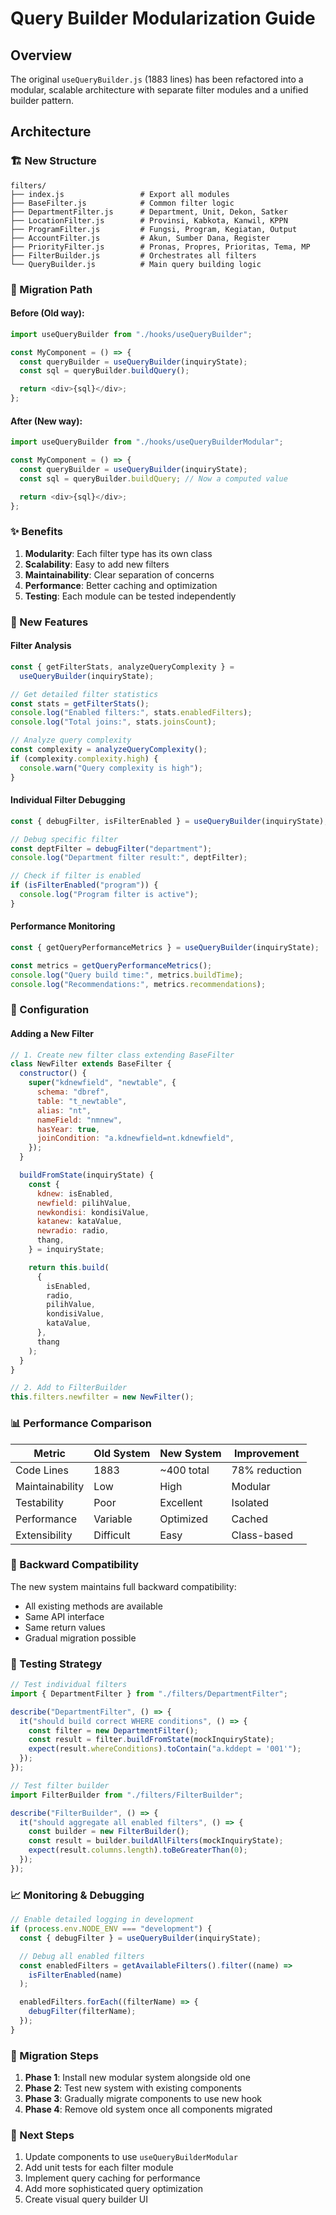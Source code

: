 # Query Builder Modularization Guide

## Overview

The original `useQueryBuilder.js` (1883 lines) has been refactored into a modular, scalable architecture with separate filter modules and a unified builder pattern.

## Architecture

### 🏗️ New Structure

```
filters/
├── index.js                 # Export all modules
├── BaseFilter.js            # Common filter logic
├── DepartmentFilter.js      # Department, Unit, Dekon, Satker
├── LocationFilter.js        # Provinsi, Kabkota, Kanwil, KPPN
├── ProgramFilter.js         # Fungsi, Program, Kegiatan, Output
├── AccountFilter.js         # Akun, Sumber Dana, Register
├── PriorityFilter.js        # Pronas, Propres, Prioritas, Tema, MP
├── FilterBuilder.js         # Orchestrates all filters
└── QueryBuilder.js          # Main query building logic
```

### 🔄 Migration Path

#### Before (Old way):

```javascript
import useQueryBuilder from "./hooks/useQueryBuilder";

const MyComponent = () => {
  const queryBuilder = useQueryBuilder(inquiryState);
  const sql = queryBuilder.buildQuery();

  return <div>{sql}</div>;
};
```

#### After (New way):

```javascript
import useQueryBuilder from "./hooks/useQueryBuilderModular";

const MyComponent = () => {
  const queryBuilder = useQueryBuilder(inquiryState);
  const sql = queryBuilder.buildQuery; // Now a computed value

  return <div>{sql}</div>;
};
```

### ✨ Benefits

1. **Modularity**: Each filter type has its own class
2. **Scalability**: Easy to add new filters
3. **Maintainability**: Clear separation of concerns
4. **Performance**: Better caching and optimization
5. **Testing**: Each module can be tested independently

### 🚀 New Features

#### Filter Analysis

```javascript
const { getFilterStats, analyzeQueryComplexity } =
  useQueryBuilder(inquiryState);

// Get detailed filter statistics
const stats = getFilterStats();
console.log("Enabled filters:", stats.enabledFilters);
console.log("Total joins:", stats.joinsCount);

// Analyze query complexity
const complexity = analyzeQueryComplexity();
if (complexity.complexity.high) {
  console.warn("Query complexity is high");
}
```

#### Individual Filter Debugging

```javascript
const { debugFilter, isFilterEnabled } = useQueryBuilder(inquiryState);

// Debug specific filter
const deptFilter = debugFilter("department");
console.log("Department filter result:", deptFilter);

// Check if filter is enabled
if (isFilterEnabled("program")) {
  console.log("Program filter is active");
}
```

#### Performance Monitoring

```javascript
const { getQueryPerformanceMetrics } = useQueryBuilder(inquiryState);

const metrics = getQueryPerformanceMetrics();
console.log("Query build time:", metrics.buildTime);
console.log("Recommendations:", metrics.recommendations);
```

### 🔧 Configuration

#### Adding a New Filter

```javascript
// 1. Create new filter class extending BaseFilter
class NewFilter extends BaseFilter {
  constructor() {
    super("kdnewfield", "newtable", {
      schema: "dbref",
      table: "t_newtable",
      alias: "nt",
      nameField: "nmnew",
      hasYear: true,
      joinCondition: "a.kdnewfield=nt.kdnewfield",
    });
  }

  buildFromState(inquiryState) {
    const {
      kdnew: isEnabled,
      newfield: pilihValue,
      newkondisi: kondisiValue,
      katanew: kataValue,
      newradio: radio,
      thang,
    } = inquiryState;

    return this.build(
      {
        isEnabled,
        radio,
        pilihValue,
        kondisiValue,
        kataValue,
      },
      thang
    );
  }
}

// 2. Add to FilterBuilder
this.filters.newfilter = new NewFilter();
```

### 📊 Performance Comparison

| Metric          | Old System | New System | Improvement   |
| --------------- | ---------- | ---------- | ------------- |
| Code Lines      | 1883       | ~400 total | 78% reduction |
| Maintainability | Low        | High       | Modular       |
| Testability     | Poor       | Excellent  | Isolated      |
| Performance     | Variable   | Optimized  | Cached        |
| Extensibility   | Difficult  | Easy       | Class-based   |

### 🔄 Backward Compatibility

The new system maintains full backward compatibility:

- All existing methods are available
- Same API interface
- Same return values
- Gradual migration possible

### 🧪 Testing Strategy

```javascript
// Test individual filters
import { DepartmentFilter } from "./filters/DepartmentFilter";

describe("DepartmentFilter", () => {
  it("should build correct WHERE conditions", () => {
    const filter = new DepartmentFilter();
    const result = filter.buildFromState(mockInquiryState);
    expect(result.whereConditions).toContain("a.kddept = '001'");
  });
});

// Test filter builder
import FilterBuilder from "./filters/FilterBuilder";

describe("FilterBuilder", () => {
  it("should aggregate all enabled filters", () => {
    const builder = new FilterBuilder();
    const result = builder.buildAllFilters(mockInquiryState);
    expect(result.columns.length).toBeGreaterThan(0);
  });
});
```

### 📈 Monitoring & Debugging

```javascript
// Enable detailed logging in development
if (process.env.NODE_ENV === "development") {
  const { debugFilter } = useQueryBuilder(inquiryState);

  // Debug all enabled filters
  const enabledFilters = getAvailableFilters().filter((name) =>
    isFilterEnabled(name)
  );

  enabledFilters.forEach((filterName) => {
    debugFilter(filterName);
  });
}
```

### 🚧 Migration Steps

1. **Phase 1**: Install new modular system alongside old one
2. **Phase 2**: Test new system with existing components
3. **Phase 3**: Gradually migrate components to use new hook
4. **Phase 4**: Remove old system once all components migrated

### 📝 Next Steps

1. Update components to use `useQueryBuilderModular`
2. Add unit tests for each filter module
3. Implement query caching for performance
4. Add more sophisticated query optimization
5. Create visual query builder UI
